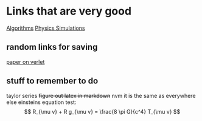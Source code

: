 # Links that are very good

[Algorithms](https://www.algorithm-archive.org/)
[Physics Simulations](https://www.myphysicslab.com/)


## random links for saving
[paper on verlet](https://physics.drexel.edu/~valliere/PHYS305/Diff_Eq_Integrators/Verlet_Methods/Diffrntleqn3.pdf)

## stuff to remember to do
taylor series
~~figure out latex in markdown~~ nvm it is the same as everywhere else
einsteins equation test: $$ R_{\mu v} + R g_{\mu v} = \frac{8 \pi G}{c^4} T_{\mu v} $$